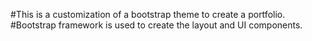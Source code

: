 #This is a customization of a bootstrap theme to create a portfolio.
#Bootstrap framework is used to create the layout and UI components.

